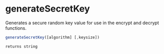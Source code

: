 # generateSecretKey

Generates a secure random key value for use in the encrypt and decrypt functions.

```javascript
generateSecretKey([algorithm] [,keysize])
```

```javascript
returns string
```
